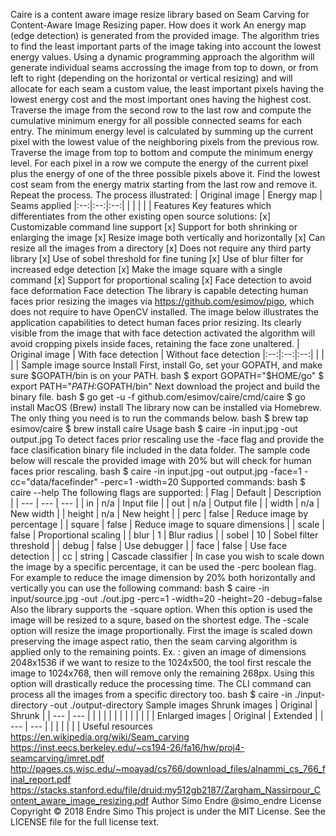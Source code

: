 Caire is a content aware image resize library based on Seam Carving for Content-Aware Image Resizing paper. How does it work An energy map (edge detection) is generated from the provided image. The algorithm tries to find the least important parts of the image taking into account the lowest energy values. Using a dynamic programming approach the algorithm will generate individual seams accrossing the image from top to down, or from left to right (depending on the horizontal or vertical resizing) and will allocate for each seam a custom value, the least important pixels having the lowest energy cost and the most important ones having the highest cost. Traverse the image from the second row to the last row and compute the cumulative minimum energy for all possible connected seams for each entry. The minimum energy level is calculated by summing up the current pixel with the lowest value of the neighboring pixels from the previous row. Traverse the image from top to bottom and compute the minimum energy level. For each pixel in a row we compute the energy of the current pixel plus the energy of one of the three possible pixels above it. Find the lowest cost seam from the energy matrix starting from the last row and remove it. Repeat the process. The process illustrated: | Original image | Energy map | Seams applied |:--:|:--:|:--:| | | | | | Features Key features which differentiates from the other existing open source solutions: [x] Customizable command line support [x] Support for both shrinking or enlarging the image [x] Resize image both vertically and horizontally [x] Can resize all the images from a directory [x] Does not require any third party library [x] Use of sobel threshold for fine tuning [x] Use of blur filter for increased edge detection [x] Make the image square with a single command [x] Support for proportional scaling [x] Face detection to avoid face deformation Face detection The library is capable detecting human faces prior resizing the images via https://github.com/esimov/pigo, which does not require to have OpenCV installed. The image below illustrates the application capabilities to detect human faces prior resizing. Its clearly visible from the image that with face detection activated the algorithm will avoid cropping pixels inside faces, retaining the face zone unaltered. | Original image | With face detection | Without face detection |:--:|:--:|:--:| | | | | Sample image source Install First, install Go, set your GOPATH, and make sure $GOPATH/bin is on your PATH. bash $ export GOPATH="$HOME/go" $ export PATH="$PATH:$GOPATH/bin" Next download the project and build the binary file. bash $ go get -u -f github.com/esimov/caire/cmd/caire $ go install MacOS (Brew) install The library now can be installed via Homebrew. The only thing you need is to run the commands below. bash $ brew tap esimov/caire $ brew install caire Usage bash $ caire -in input.jpg -out output.jpg To detect faces prior rescaling use the -face flag and provide the face clasification binary file included in the data folder. The sample code below will rescale the provided image with 20% but will check for human faces prior rescaling. bash $ caire -in input.jpg -out output.jpg -face=1 -cc="data/facefinder" -perc=1 -width=20 Supported commands: bash $ caire --help The following flags are supported: | Flag | Default | Description | | --- | --- | --- | | in | n/a | Input file | | out | n/a | Output file | | width | n/a | New width | | height | n/a | New height | | perc | false | Reduce image by percentage | | square | false | Reduce image to square dimensions | | scale | false | Proportional scaling | | blur | 1 | Blur radius | | sobel | 10 | Sobel filter threshold | | debug | false | Use debugger | | face | false | Use face detection | | cc | string | Cascade classifier | In case you wish to scale down the image by a specific percentage, it can be used the -perc boolean flag. For example to reduce the image dimension by 20% both horizontally and vertically you can use the following command: bash $ caire -in input/source.jpg -out ./out.jpg -perc=1 -width=20 -height=20 -debug=false Also the library supports the -square option. When this option is used the image will be resized to a squre, based on the shortest edge. The -scale option will resize the image proportionally. First the image is scaled down preserving the image aspect ratio, then the seam carving algorithm is applied only to the remaining points. Ex. : given an image of dimensions 2048x1536 if we want to resize to the 1024x500, the tool first rescale the image to 1024x768, then will remove only the remaining 268px. Using this option will drastically reduce the processing time. The CLI command can process all the images from a specific directory too. bash $ caire -in ./input-directory -out ./output-directory Sample images Shrunk images | Original | Shrunk | | --- | --- | | | | | | | | | | | | | Enlarged images | Original | Extended | | --- | --- | | | | | | | Useful resources https://en.wikipedia.org/wiki/Seam_carving https://inst.eecs.berkeley.edu/~cs194-26/fa16/hw/proj4-seamcarving/imret.pdf http://pages.cs.wisc.edu/~moayad/cs766/download_files/alnammi_cs_766_final_report.pdf https://stacks.stanford.edu/file/druid:my512gb2187/Zargham_Nassirpour_Content_aware_image_resizing.pdf Author Simo Endre @simo_endre License Copyright © 2018 Endre Simo This project is under the MIT License. See the LICENSE file for the full license text.